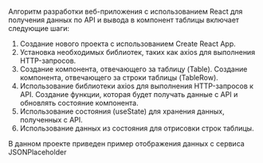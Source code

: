 Алгоритм разработки веб-приложения с использованием React для получения данных по API и вывода в компонент таблицы включает следующие шаги:

1. Создание нового проекта с использованием Create React App.
2. Установка необходимых библиотек, таких как axios для выполнения HTTP-запросов.
3. Создание компонента, отвечающего за таблицу (Table).
   Создание компонента, отвечающего за строки таблицы (TableRow).
4. Использование библиотеки axios для выполнения HTTP-запросов к API.
   Создание функции, которая будет получать данные с API и обновлять состояние компонента.
5. Использование состояния (useState) для хранения данных, полученных с API.
6. Использование данных из состояния для отрисовки строк таблицы.

В данном проекте приведен пример отображения данных с сервиса JSONPlaceholder

